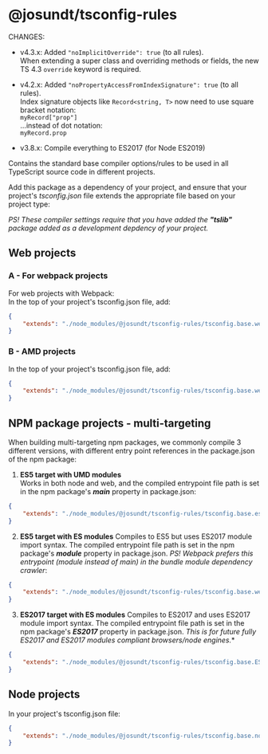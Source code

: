 # @josundt/tsconfig-rules

CHANGES:
- v4.3.x:   Added `"noImplicitOverride": true` (to all rules).  
            When extending a super class and overriding methods or fields, the new TS 4.3 `override` keyword is required.

- v4.2.x:   Added `"noPropertyAccessFromIndexSignature": true` (to all rules).  
            Index signature objects like `Record<string, T>` now need to use square bracket notation:  
            `myRecord["prop"]`  
            ...instead of dot notation:  
            `myRecord.prop`

- v3.8.x:   Compile everything to ES2017 (for Node ES2019)

Contains the standard base compiler options/rules to be used in all TypeScript source code in different projects.

Add this package as a dependency of your project, and ensure that your project's *tsconfig.json* file extends the appropriate file based on your project type:

*PS! These compiler settings require that you have added the **"tslib"** package added as a development depdency of your project.*

## Web projects

### A - For webpack projects
For web projects with Webpack:  
In the top of your project's tsconfig.json file, add:
```json
{
    "extends": "./node_modules/@josundt/tsconfig-rules/tsconfig.base.web.esm.json"
}
```

### B - AMD projects
In the top of your project's tsconfig.json file, add:
```json
{
    "extends": "./node_modules/@josundt/tsconfig-rules/tsconfig.base.web.amd.json"
}
```

## NPM package projects - multi-targeting
When building multi-targeting npm packages, we commonly compile 3 different versions, with different entry point references in the package.json of the npm package:

1.  **ES5 target with UMD modules**  
Works in both node and web, and the  compiled entrypoint file path is set in the npm package's ***main*** property in package.json:
```json
{
    "extends": "./node_modules/@josundt/tsconfig-rules/tsconfig.base.es5.umd.json"
}
```

2. **ES5 target with ES modules**
Compiles to ES5 but uses ES2017 module import syntax. The compiled entrypoint file path is set in the npm package's ***module*** property in package.json. *PS! Webpack prefers this entrypoint (module instead of main) in the bundle module dependency crawler*:
```json
{
    "extends": "./node_modules/@josundt/tsconfig-rules/tsconfig.base.web.esm.json"
}
```

3. **ES2017 target with ES modules**
Compiles to ES2017 and uses ES2017 module import syntax. The compiled entrypoint file path is set in the npm package's ***ES2017*** property in package.json. *This is for future fully ES2017 and ES2017 modules compliant browsers/node engines.**
```json
{
    "extends": "./node_modules/@josundt/tsconfig-rules/tsconfig.base.ES2017.esm.json"
}
```

## Node projects

In your project's tsconfig.json file:
```json
{
    "extends": "./node_modules/@josundt/tsconfig-rules/tsconfig.base.node.json"
}
```